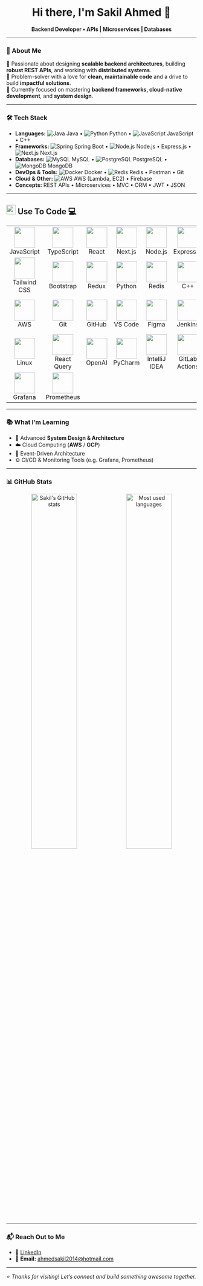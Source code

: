 <h1 align="center">Hi there, I'm Sakil Ahmed 👋</h1>
<p align="center"><strong>Backend Developer • APIs | Microservices | Databases</strong></p>

---

### 💼 About Me

🔧 Passionate about designing **scalable backend architectures**, building **robust REST APIs**, and working with **distributed systems**.  
🧠 Problem-solver with a love for **clean, maintainable code** and a drive to build **impactful solutions**.  
🚀 Currently focused on mastering **backend frameworks, cloud-native development**, and **system design**.

---

### 🛠️ Tech Stack

- **Languages:** ![Java](https://skillicons.dev/icons?i=java) Java • ![Python](https://skillicons.dev/icons?i=python) Python • ![JavaScript](https://skillicons.dev/icons?i=javascript) JavaScript • C++
- **Frameworks:** ![Spring](https://skillicons.dev/icons?i=spring) Spring Boot • ![Node.js](https://skillicons.dev/icons?i=nodejs) Node.js • Express.js • ![Next.js](https://skillicons.dev/icons?i=nextjs) Next.js
- **Databases:** ![MySQL](https://skillicons.dev/icons?i=mysql) MySQL • ![PostgreSQL](https://skillicons.dev/icons?i=postgres) PostgreSQL • ![MongoDB](https://skillicons.dev/icons?i=mongodb) MongoDB
- **DevOps & Tools:** ![Docker](https://skillicons.dev/icons?i=docker) Docker • ![Redis](https://skillicons.dev/icons?i=redis) Redis • Postman • Git
- **Cloud & Other:** ![AWS](https://skillicons.dev/icons?i=aws) AWS (Lambda, EC2) • Firebase  
- **Concepts:** REST APIs • Microservices • MVC • ORM • JWT • JSON

---

## <img src="https://media2.giphy.com/media/QssGEmpkyEOhBCb7e1/giphy.gif?cid=ecf05e47a0n3gi1bfqntqmob8g9aid1oyj2wr3ds3mg700bl&rid=giphy.gif" width ="25"><b> Use To Code</b> 💻

<table align="center">
  <tr>
    <td align="center" width="90"><img src="https://skillicons.dev/icons?i=js" width="55" height="55" /><br>JavaScript</td>
    <td align="center" width="90"><img src="https://skillicons.dev/icons?i=ts" width="55" height="55" /><br>TypeScript</td>
    <td align="center" width="90"><img src="https://skillicons.dev/icons?i=react" width="55" height="55" /><br>React</td>
    <td align="center" width="90"><img src="https://skillicons.dev/icons?i=nextjs" width="55" height="55" /><br>Next.js</td>
    <td align="center" width="90"><img src="https://skillicons.dev/icons?i=nodejs" width="55" height="55" /><br>Node.js</td>
    <td align="center" width="90"><img src="https://skillicons.dev/icons?i=express" width="55" height="55" /><br>Express.js</td>
    <td align="center" width="90"><img src="https://skillicons.dev/icons?i=mongodb" width="55" height="55" /><br>MongoDB</td>
    <td align="center" width="90"><img src="https://skillicons.dev/icons?i=mysql" width="55" height="55" /><br>MySQL</td>
    <td align="center" width="90"><img src="https://skillicons.dev/icons?i=html" width="55" height="55" /><br>HTML</td>
    <td align="center" width="90"><img src="https://skillicons.dev/icons?i=css" width="55" height="55" /><br>CSS</td>
  </tr>
  <tr>
    <td align="center" width="90"><img src="https://skillicons.dev/icons?i=tailwind" width="55" height="55" /><br>Tailwind CSS</td>
    <td align="center" width="90"><img src="https://skillicons.dev/icons?i=bootstrap" width="55" height="55" /><br>Bootstrap</td>
    <td align="center" width="90"><img src="https://skillicons.dev/icons?i=redux" width="55" height="55" /><br>Redux</td>
    <td align="center" width="90"><img src="https://skillicons.dev/icons?i=python" width="55" height="55" /><br>Python</td>
    <td align="center" width="90"><img src="https://skillicons.dev/icons?i=redis" width="55" height="55" /><br>Redis</td>
    <td align="center" width="90"><img src="https://skillicons.dev/icons?i=cpp" width="55" height="55" /><br>C++</td>
    <td align="center" width="90"><img src="https://skillicons.dev/icons?i=java" width="55" height="55" /><br>Java</td>
  </tr>
  <tr>
    <td align="center" width="90"><img src="https://skillicons.dev/icons?i=aws" width="55" height="55" /><br>AWS</td>
    <td align="center" width="90"><img src="https://skillicons.dev/icons?i=git" width="55" height="55" /><br>Git</td>
    <td align="center" width="90"><img src="https://skillicons.dev/icons?i=github" width="55" height="55" /><br>GitHub</td>
    <td align="center" width="90"><img src="https://skillicons.dev/icons?i=vscode" width="55" height="55" /><br>VS Code</td>
    <td align="center" width="90"><img src="https://skillicons.dev/icons?i=figma" width="55" height="55" /><br>Figma</td>
    <td align="center" width="90"><img src="https://skillicons.dev/icons?i=jenkins" width="55" height="55" /><br>Jenkins</td>
    <td align="center" width="90"><img src="https://skillicons.dev/icons?i=githubactions" width="55" height="55" /><br>GitHub Actions</td>
    <td align="center" width="90"><img src="https://skillicons.dev/icons?i=docker" width="55" height="55" /><br>Docker</td>
    <td align="center" width="90"><img src="https://skillicons.dev/icons?i=kubernetes" width="55" height="55" /><br>Kubernetes</td>
  </tr>
  <tr>
    <td align="center" width="90"><img src="https://skillicons.dev/icons?i=linux" width="55" height="55" /><br>Linux</td>
    <td align="center" width="90"><img src="https://img.shields.io/badge/reactquery-pink" width="55" height="55" /><br>React Query</td>
    <td align="center" width="90"><img src="https://img.shields.io/badge/openai-blue" width="55" height="55" /><br>OpenAI</td>
    <td align="center" width="90"><img src="https://img.shields.io/badge/pycharm-darkgreen" width="55" height="55" /><br>PyCharm</td>
    <td align="center" width="90"><img src="https://img.shields.io/badge/intellijIDEA-purple" width="55" height="55" /><br>IntelliJ IDEA</td>
    <td align="center" width="90"><img src="https://img.shields.io/badge/gitlabactions-orange" width="55" height="55" /><br>GitLab Actions</td>
    <td align="center" width="90"><img src="https://img.shields.io/badge/githubcopilot-blue" width="55" height="55" /><br>GitHub Copilot</td>
  </tr>
  <tr>
    <td align="center" width="90"><img src="https://img.shields.io/badge/grafana-orange" width="55" height="55" /><br>Grafana</td>
    <td align="center" width="90"><img src="https://img.shields.io/badge/prometheus-red" width="55" height="55" /><br>Prometheus</td>
  </tr>
</table>

---

### 📚 What I’m Learning

- 📐 Advanced **System Design & Architecture**  
- ☁️ Cloud Computing (**AWS** / **GCP**)  
- 🔄 Event-Driven Architecture  
- ⚙️ CI/CD & Monitoring Tools (e.g. Grafana, Prometheus)

---

### 📊 GitHub Stats

<p align="center">
  <img src="https://github-readme-stats.vercel.app/api?username=Sakil78&show_icons=true&theme=tokyonight" alt="Sakil's GitHub stats" width="49%">
  <img src="https://github-readme-stats.vercel.app/api/top-langs/?username=Sakil78&layout=compact&theme=tokyonight" alt="Most used languages" width="49%">
</p>

---

### 📬 Reach Out to Me

- 🔗 [LinkedIn](https://www.linkedin.com/in/sakil-ahmed-9417189b)
- 📧 **Email:** ahmedsakil2014@hotmail.com

---

⭐ _Thanks for visiting! Let’s connect and build something awesome together._

